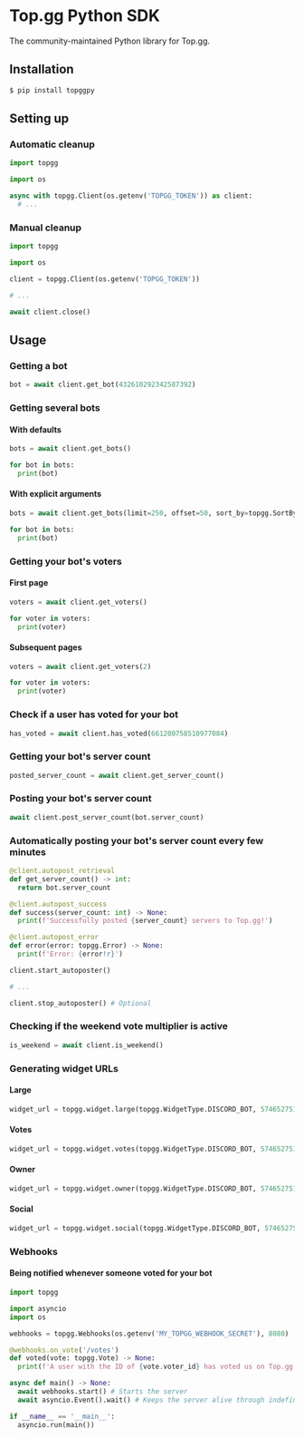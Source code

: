 # Top.gg Python SDK

The community-maintained Python library for Top.gg.

## Installation

```sh
$ pip install topggpy
```

## Setting up

### Automatic cleanup

```py
import topgg

import os

async with topgg.Client(os.getenv('TOPGG_TOKEN')) as client:
  # ...
```

### Manual cleanup

```py
import topgg

import os

client = topgg.Client(os.getenv('TOPGG_TOKEN'))

# ...

await client.close()
```

## Usage

### Getting a bot

```py
bot = await client.get_bot(432610292342587392)
```

### Getting several bots

#### With defaults

```py
bots = await client.get_bots()

for bot in bots:
  print(bot)
```

#### With explicit arguments

```py
bots = await client.get_bots(limit=250, offset=50, sort_by=topgg.SortBy.MONTHLY_VOTES)

for bot in bots:
  print(bot)
```

### Getting your bot's voters

#### First page

```py
voters = await client.get_voters()

for voter in voters:
  print(voter)
```

#### Subsequent pages

```py
voters = await client.get_voters(2)

for voter in voters:
  print(voter)
```

### Check if a user has voted for your bot

```py
has_voted = await client.has_voted(661200758510977084)
```

### Getting your bot's server count

```py
posted_server_count = await client.get_server_count()
```

### Posting your bot's server count

```py
await client.post_server_count(bot.server_count)
```

### Automatically posting your bot's server count every few minutes

```py
@client.autopost_retrieval
def get_server_count() -> int:
  return bot.server_count

@client.autopost_success
def success(server_count: int) -> None:
  print(f'Successfully posted {server_count} servers to Top.gg!')

@client.autopost_error
def error(error: topgg.Error) -> None:
  print(f'Error: {error!r}')

client.start_autoposter()

# ...

client.stop_autoposter() # Optional
```

### Checking if the weekend vote multiplier is active

```py
is_weekend = await client.is_weekend()
```

### Generating widget URLs

#### Large

```py
widget_url = topgg.widget.large(topgg.WidgetType.DISCORD_BOT, 574652751745777665)
```

#### Votes

```py
widget_url = topgg.widget.votes(topgg.WidgetType.DISCORD_BOT, 574652751745777665)
```

#### Owner

```py
widget_url = topgg.widget.owner(topgg.WidgetType.DISCORD_BOT, 574652751745777665)
```

#### Social

```py
widget_url = topgg.widget.social(topgg.WidgetType.DISCORD_BOT, 574652751745777665)
```

### Webhooks

#### Being notified whenever someone voted for your bot

```py
import topgg

import asyncio
import os

webhooks = topgg.Webhooks(os.getenv('MY_TOPGG_WEBHOOK_SECRET'), 8080)

@webhooks.on_vote('/votes')
def voted(vote: topgg.Vote) -> None:
  print(f'A user with the ID of {vote.voter_id} has voted us on Top.gg!')

async def main() -> None:
  await webhooks.start() # Starts the server
  await asyncio.Event().wait() # Keeps the server alive through indefinite blocking

if __name__ == '__main__':
  asyncio.run(main())
```